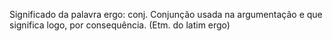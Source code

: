 Significado da palavra ergo:
conj.
Conjunção usada na argumentação e que significa logo, por consequência.
(Etm. do latim ergo)

